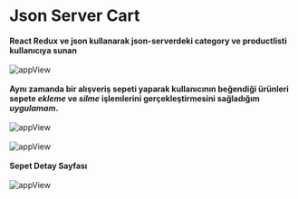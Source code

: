 # Json Server Cart 
**React Redux ve json kullanarak json-serverdeki category ve productlisti kullanıcıya sunan**<br/><br/>
![appView](https://github.com/mmyildirim/json-server-cart/blob/main/jsonServerCartView.png)<br/><br/>
**Aynı zamanda bir alışveriş sepeti yaparak  kullanıcının beğendiği ürünleri sepete *ekleme* ve
*silme* işlemlerini gerçekleştirmesini sağladığım *uygulamam*.** <br/><br/>
![appView](https://github.com/mmyildirim/json-server-cart/blob/main/jsonServerCartView2.png)<br/><br/>
![appView](https://github.com/mmyildirim/json-server-cart/blob/main/jsonServerCartView3.png)<br/><br/>
**Sepet Detay Sayfası**<br/><br/>
![appView](https://github.com/mmyildirim/json-server-cart/blob/main/jsonServerCartView4.png)<br/><br/>
